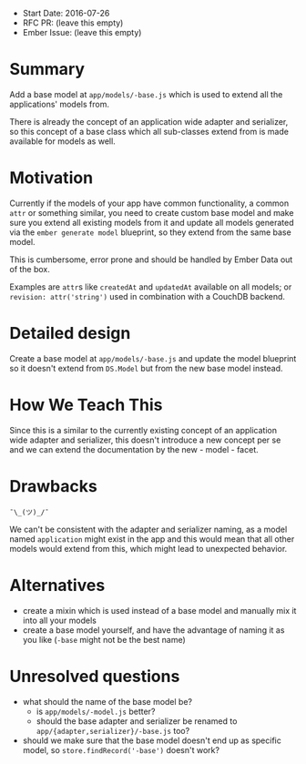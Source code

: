 - Start Date: 2016-07-26
- RFC PR: (leave this empty)
- Ember Issue: (leave this empty)

# Summary

Add a base model at `app/models/-base.js` which is used to extend all the
applications' models from.

There is already the concept of an application wide adapter and serializer, so
this concept of a base class which all sub-classes extend from is made
available for models as well.

# Motivation

Currently if the models of your app have common functionality, a common `attr`
or something similar, you need to create custom base model and make sure you
extend all existing models from it and update all models generated via the
`ember generate model` blueprint, so they extend from the same base model.

This is cumbersome, error prone and should be handled by Ember Data out of the
box.

Examples are `attr`s like `createdAt` and `updatedAt` available on all models;
or `revision: attr('string')` used in combination with a CouchDB backend.

# Detailed design

Create a base model at `app/models/-base.js` and update the model blueprint so
it doesn't extend from `DS.Model` but from the new base model instead.

# How We Teach This

Since this is a similar to the currently existing concept of an application
wide adapter and serializer, this doesn't introduce a new concept per se and
we can extend the documentation by the new - model - facet.

# Drawbacks

`¯\_(ツ)_/¯`

We can't be consistent with the adapter and serializer naming, as a model named
`application` might exist in the app and this would mean that all other models
would extend from this, which might lead to unexpected behavior.

# Alternatives

- create a mixin which is used instead of a base model and manually mix it into
  all your models
- create a base model yourself, and have the advantage of naming it as you like
  (`-base` might not be the best name)

# Unresolved questions

- what should the name of the base model be?
  - is `app/models/-model.js` better?
  - should the base adapter and serializer be renamed to
    `app/{adapter,serializer}/-base.js` too?
- should we make sure that the base model doesn't end up as specific model, so
  `store.findRecord('-base')` doesn't work?
